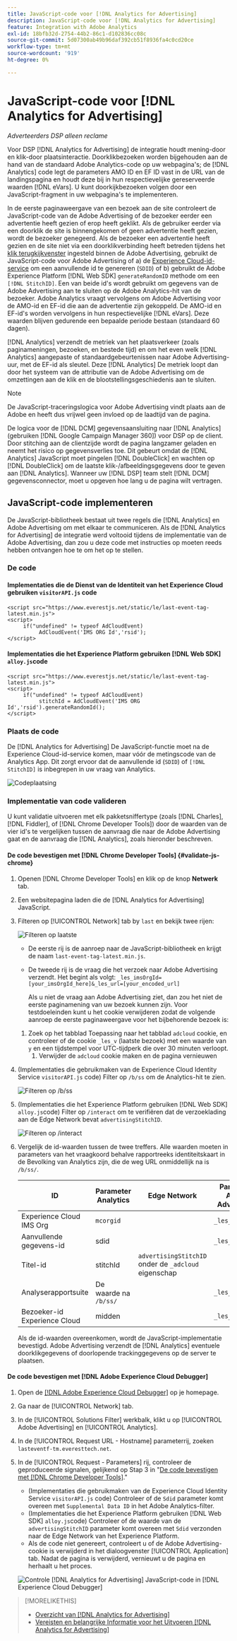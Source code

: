 ```yaml
---
title: JavaScript-code voor [!DNL Analytics for Advertising]
description: JavaScript-code voor [!DNL Analytics for Advertising]
feature: Integration with Adobe Analytics
exl-id: 18bfb32d-2754-44b2-86c1-d102836cc08c
source-git-commit: 5d07300ab49b96daf392cb51f8936fa4c0cd20ce
workflow-type: tm+mt
source-wordcount: '919'
ht-degree: 0%

---
```


# JavaScript-code voor [!DNL Analytics for Advertising]

*Adverteerders DSP alleen reclame*

Voor DSP [!DNL Analytics for Advertising] de integratie houdt mening-door en klik-door plaatsinteractie. Doorklikbezoeken worden bijgehouden aan de hand van de standaard Adobe Analytics-code op uw webpagina&#39;s; de [!DNL Analytics] code legt de parameters AMO ID en EF ID vast in de URL van de landingspagina en houdt deze bij in hun respectievelijke gereserveerde waarden [!DNL eVars]. U kunt doorkijkbezoeken volgen door een JavaScript-fragment in uw webpagina&#39;s te implementeren.

In de eerste paginaweergave van een bezoek aan de site controleert de JavaScript-code van de Adobe Advertising of de bezoeker eerder een advertentie heeft gezien of erop heeft geklikt. Als de gebruiker eerder via een doorklik de site is binnengekomen of geen advertentie heeft gezien, wordt de bezoeker genegeerd. Als de bezoeker een advertentie heeft gezien en de site niet via een doorklikverbinding heeft betreden tijdens het [klik terugkijkvenster](/help/integrations/analytics/prerequisites.md#lookback-a4adc) ingesteld binnen de Adobe Advertising, gebruikt de JavaScript-code voor Adobe Advertising of a) de [Experience Cloud-id-service](https://experienceleague.adobe.com/docs/id-service/using/home.html?lang=nl-NL) om een aanvullende id te genereren (`SDID`) of b) gebruikt de Adobe Experience Platform [!DNL Web SDK] `generateRandomID` methode om een `[!DNL StitchID]`. Een van beide id&#39;s wordt gebruikt om gegevens van de Adobe Advertising aan te sluiten op de Adobe Analytics-hit van de bezoeker. Adobe Analytics vraagt vervolgens om Adobe Advertising voor de AMO-id en EF-id die aan de advertentie zijn gekoppeld. De AMO-id en EF-id&#39;s worden vervolgens in hun respectievelijke [!DNL eVars]. Deze waarden blijven gedurende een bepaalde periode bestaan (standaard 60 dagen).

[!DNL Analytics] verzendt de metriek van het plaatsverkeer (zoals paginameningen, bezoeken, en bestede tijd) en om het even welk [!DNL Analytics] aangepaste of standaardgebeurtenissen naar Adobe Advertising-uur, met de EF-id als sleutel. Deze [!DNL Analytics] De metriek loopt dan door het systeem van de attributie van de Adobe Advertising om de omzettingen aan de klik en de blootstellingsgeschiedenis aan te sluiten.

>[!NOTE]
>
>De JavaScript-traceringslogica voor Adobe Advertising vindt plaats aan de Adobe en heeft dus vrijwel geen invloed op de laadtijd van de pagina.
>
>De logica voor de [!DNL DCM] gegevensaansluiting naar [!DNL Analytics] (gebruiken [!DNL Google Campaign Manager 360]) voor DSP op de client. Door stitching aan de clientzijde wordt de pagina langzamer geladen en neemt het risico op gegevensverlies toe. Dit gebeurt omdat de [!DNL Analytics] JavaScript moet pingelen [!DNL DoubleClick] en wachten op [!DNL DoubleClick] om de laatste klik-/afbeeldingsgegevens door te geven aan [!DNL Analytics]. Wanneer uw [!DNL DSP] team stelt [!DNL DCM] gegevensconnector, moet u opgeven hoe lang u de pagina wilt vertragen.

<!--
## Deploying the JavaScript Code

All users must deploy the standard JavaScript code.

Users who want to convert first-party segments from their customer data platforms to [!DNL RampIDs] or [!DNL ID5] IDs [!!!!VERIFY that it's not needed for importing segments directly from LiveRamp] must also deploy ID partner-specific JavaScript code to match conversions to view-throughs.

### The Standard Code

The standard JavaScript library consists of two lines that allow [!DNL Analytics] and Adobe Advertising to communicate with each other. If the [!DNL Analytics for Advertising] integration was completed during the Adobe Advertising implementation, then you should have already received this code with instructions on how to deploy it.

#### Implementations that use the Experience Cloud Identity Service `visitorAPI.js` code

```
<script src="https://www.everestjs.net/static/le/last-event-tag-latest.min.js">
<script>
     if("undefined" != typeof AdCloudEvent) 
          AdCloudEvent('IMS ORG Id','rsid');
</script>
```

#### Implementations that use the Experience Platform [!DNL Web SDK] `alloy.js`code

### Additional Code to Import First-Party Segments to [!DNL RampIDs] and [!DNL ID5] IDs

   * For [!DNL RampIDs], Contact your Adobe Account Team, who will give you instructions to register for a [!DNL LiveRamp] [!DNL LaunchPad] tag. Registration is free, but you must sign an agreement. Once you register, your Adobe Account Team will generate and provide a unique tag for your organization to implement on your webpages.

    [MAYBE PUT THIS BELOW] Place the [!DNL LaunchPad] tag on every page of your website, preferably as the first script within the page head tags but as high within the page head tags as possible.

   * For [!DNL ID5] IDs: Contact your Adobe Account Team, who will give you instructions to register for the tag with ID5. Registration is free, but you must sign an agreement. Once you register, a member of ID5’s technical team will provide a unique tag for your organization to implement on your webpages.
-->

## JavaScript-code implementeren

De JavaScript-bibliotheek bestaat uit twee regels die [!DNL Analytics] en Adobe Advertising om met elkaar te communiceren. Als de [!DNL Analytics for Advertising] de integratie werd voltooid tijdens de implementatie van de Adobe Advertising, dan zou u deze code met instructies op moeten reeds hebben ontvangen hoe te om het op te stellen.

### De code

#### Implementaties die de Dienst van de Identiteit van het Experience Cloud gebruiken `visitorAPI.js` code

```
<script src="https://www.everestjs.net/static/le/last-event-tag-latest.min.js">
<script>
     if("undefined" != typeof AdCloudEvent) 
          AdCloudEvent('IMS ORG Id','rsid');
</script>
```

#### Implementaties die het Experience Platform gebruiken [!DNL Web SDK] `alloy.js`code

```
<script src="https://www.everestjs.net/static/le/last-event-tag-latest.min.js">
<script>
     if("undefined" != typeof AdCloudEvent) 
          stitchId = AdCloudEvent('IMS ORG Id','rsid').generateRandomId();
</script>
```

### Plaats de code

De [!DNL Analytics for Advertising] De JavaScript-functie moet na de Experience Cloud-id-service komen, maar vóór de metingscode van de Analytics App. Dit zorgt ervoor dat de aanvullende id (`SDID`) of `[!DNL StitchID]` is inbegrepen in uw vraag van Analytics.

![Codeplaatsing](/help/integrations/assets/a4adc-code-placement.png)

### Implementatie van code valideren

U kunt validatie uitvoeren met elk pakketsniffertype (zoals [!DNL Charles], [!DNL Fiddler], of [!DNL Chrome Developer Tools]) door de waarden van de vier id&#39;s te vergelijken tussen de aanvraag die naar de Adobe Advertising gaat en de aanvraag die [!DNL Analytics], zoals hieronder beschreven.

#### De code bevestigen met [!DNL Chrome Developer Tools] {#validate-js-chrome}

1. Openen [!DNL Chrome Developer Tools] en klik op de knop **Netwerk** tab.

1. Een websitepagina laden die de [!DNL Analytics for Advertising] JavaScript.

1. Filteren op [!UICONTROL Network] tab by `last` en bekijk twee rijen:

   ![Filteren op laatste](/help/integrations/assets/a4adc-code-validation-filter-last.png)

   * De eerste rij is de aanroep naar de JavaScript-bibliotheek en krijgt de naam `last-event-tag-latest.min.js`.
   * De tweede rij is de vraag die het verzoek naar Adobe Advertising verzendt. Het begint als volgt: `_les_imsOrgId=[your_imsOrgId_here]&_les_url=[your_encoded_url]`

     Als u niet de vraag aan Adobe Advertising ziet, dan zou het niet de eerste paginamening van uw bezoek kunnen zijn. Voor testdoeleinden kunt u het cookie verwijderen zodat de volgende aanroep de eerste paginaweergave voor het bijbehorende bezoek is:

   1. Zoek op het tabblad Toepassing naar het tabblad `adcloud` cookie, en controleer of de cookie `_les_v` (laatste bezoek) met een waarde van `y` en een tijdstempel voor UTC-tijdperk die over 30 minuten verloopt.
      1. Verwijder de `adcloud` cookie maken en de pagina vernieuwen

1. (Implementaties die gebruikmaken van de Experience Cloud Identity Service `visitorAPI.js` code) Filter op `/b/ss` om de Analytics-hit te zien.

   ![Filteren op `/b/ss`](/help/integrations/assets/a4adc-code-validation-filter-bss.png)

1. (Implementaties die het Experience Platform gebruiken [!DNL Web SDK] `alloy.js`code) Filter op `/interact` om te verifiëren dat de verzoeklading aan de Edge Network bevat `advertisingStitchID`.

   ![Filteren op `/interact`](/help/integrations/assets/a4adc-code-validation-filter-interact.png)

1. Vergelijk de id-waarden tussen de twee treffers. Alle waarden moeten in parameters van het vraagkoord behalve rapportreeks identiteitskaart in de Bevolking van Analytics zijn, die de weg URL onmiddellijk na is `/b/ss/`.

   | ID | Parameter Analytics | Edge Network | Parameter Adobe Advertising |
   | --- | --- | --- | --- |
   | Experience Cloud IMS Org | `mcorgid` |  | `_les_imsOrgid` |
   | Aanvullende gegevens-id | sdid |  | `_les_sdid` |
   | Titel-id | stitchId | `advertisingStitchID` onder de `_adcloud` eigenschap |  |
   | Analyserapportsuite | De waarde na `/b/ss/` | | `_les_rsid` |
   | Bezoeker-id Experience Cloud | midden |  | `_les_mid` |

   Als de id-waarden overeenkomen, wordt de JavaScript-implementatie bevestigd. Adobe Advertising verzendt de [!DNL Analytics] eventuele doorklikgegevens of doorlopende trackinggegevens op de server te plaatsen.

#### De code bevestigen met [!DNL Adobe Experience Cloud Debugger]

1. Open de [[!DNL Adobe Experience Cloud Debugger]](https://experienceleague.adobe.com/docs/debugger/using-v2/summary.html?lang=nl-NL) op je homepage.
1. Ga naar de [!UICONTROL Network] tab.
1. In de [!UICONTROL Solutions Filter] werkbalk, klikt u op [!UICONTROL Adobe Advertising] en [!UICONTROL Analytics].
1. In de [!UICONTROL Request URL - Hostname] parameterrij, zoeken `lasteventf-tm.everesttech.net`.
1. In de [!UICONTROL Request - Parameters] rij, controleer de geproduceerde signalen, gelijkend op Stap 3 in &quot;[De code bevestigen met [!DNL Chrome Developer Tools]](#validate-js-chrome).&quot;
   * (Implementaties die gebruikmaken van de Experience Cloud Identity Service `visitorAPI.js` code) Controleer of de `Sdid` parameter komt overeen met `Supplemental Data ID` in het Adobe Analytics-filter.
   * (Implementaties die het Experience Platform gebruiken [!DNL Web SDK] `alloy.js`code) Controleer of de waarde van de `advertisingStitchID` parameter komt overeen met `Sdid` verzonden naar de Edge Network van het Experience Platform.
   * Als de code niet genereert, controleert u of de Adobe Advertising-cookie is verwijderd in het dialoogvenster [!UICONTROL Application] tab. Nadat de pagina is verwijderd, vernieuwt u de pagina en herhaalt u het proces.

   ![Controle [!DNL Analytics for Advertising] JavaScript-code in [!DNL Experience Cloud Debugger]](/help/integrations/assets/a4adc-js-audit-debugger.png)

>[!MORELIKETHIS]
>
>* [Overzicht van [!DNL Analytics for Advertising]](overview.md)
>* [Vereisten en belangrijke Informatie voor het Uitvoeren [!DNL Analytics for Advertising]](prerequisites.md)
